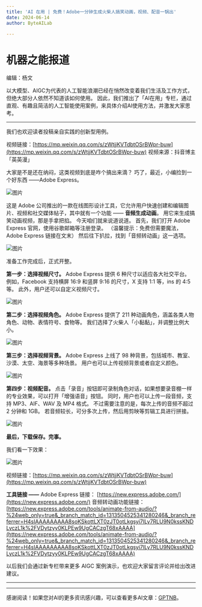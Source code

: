 ```yaml
---
title: 'AI 在用 | 免费！Adobe一分钟生成火柴人搞笑动画，视频、配音一锅出'
date: 2024-06-14
author: ByteAILab

---
```


# 机器之能报道

编辑：杨文

以大模型、AIGC为代表的人工智能浪潮已经在悄然改变着我们生活及工作方式，但绝大部分人依然不知道该如何使用。
因此，我们推出了「AI在用」专栏，通过直观、有趣且简洁的人工智能使用案例，来具体介绍AI使用方法，并激发大家思考。

---
   
我们也欢迎读者投稿亲自实践的创新型用例。

视频链接：[https://mp.weixin.qq.com/s/zWtjjKVTdbtOSrBWpr-buw](https://mp.weixin.qq.com/s/zWtjjKVTdbtOSrBWpr-buw)
视频来源：抖音博主「英英漫」

大家是不是还在纳闷，这类视频到底是咋个搞出来滴？
巧了，最近，小编捡到一个好东西 ——Adobe Express。

![图片](https://mmbiz.qpic.cn/sz_mmbiz_png/DT8udUick9sLIhcicFNsGIX7dM7WMFAapKRJ0rqo5lwrqYpbZqUq7gCxWay7nrLuqFbJO180YoYZRH8s61xTspgQ/640?wx_fmt=png&from=appmsg)

这是 Adobe 公司推出的一款在线图形设计工具，它允许用户快速创建和编辑图片、视频和社交媒体帖子，其中就有一个功能 —— **音频生成动画**。
用它来生成搞笑动画视频，那是手拿把掐。
今天咱们就来说道说道。
首先，我们打开 Adobe Express 官网，使用谷歌邮箱等注册登录。
（温馨提示：免费但需要魔法，Adobe Express 链接在文末）
然后往下扒拉，找到「音频转动画」这一选项。

![图片](https://mmbiz.qpic.cn/sz_mmbiz_png/DT8udUick9sLIhcicFNsGIX7dM7WMFAapKP14kRskvic1tAlqK1mW3UdsTsjIPxuXS7M3Nog5XWAglEWLHPiaczicbA/640?wx_fmt=png&from=appmsg)

准备工作完成后，正式开整。

**第一步：选择视频尺寸。**
Adobe Express 提供 6 种尺寸以适应各大社交平台。
例如，Facebook 支持横屏 16:9 和竖屏 9:16 的尺寸，X 支持 1:1 等，ins 的 4:5 等。
此外，用户还可以自定义视频尺寸。

![图片](https://mmbiz.qpic.cn/sz_mmbiz_png/DT8udUick9sLIhcicFNsGIX7dM7WMFAapKDnQeSjfakxzAYd1YUoaeWOvr7ZQCb7vzdgw9S0pOOVPIBsqOPYWiakQ/640?wx_fmt=png&from=appmsg)

**第二步：选择视频角色。**
Adobe Express 提供了 211 种动画角色，涵盖各类人物角色、动物、表情符号、食物等。
我们选择了火柴人「小黏黏」，并调整比例大小。

![图片](https://mmbiz.qpic.cn/sz_mmbiz_png/DT8udUick9sLIhcicFNsGIX7dM7WMFAapKibBdZCLG2FLFlpI1urgic2exibfMybd0PO3L2xe1bwR1HaX46GF4Ogkbw/640?wx_fmt=png&from=appmsg)

**第三步：选择视频背景。**
Adobe Express 上线了 98 种背景，包括城市、教室、沙漠、太空、海景等多种场景。
用户也可以上传视频背景或者自定义颜色。

![图片](https://mmbiz.qpic.cn/sz_mmbiz_png/DT8udUick9sLIhcicFNsGIX7dM7WMFAapK3U4M75BEibUQq0O26O3KrPsx4dYoiccLwZr3HAxJIMEVA3wMXqdNTic4w/640?wx_fmt=png&from=appmsg)

**第四步：视频配音。**
点击「录音」按钮即可录制角色对话，如果想要录音棚一样的专业效果，可以打开「增强语音」按钮。
同时，用户也可以上传一段音频，支持 MP3、AIF、WAV 及 MP4 格式。
不过需要注意的是，每次上传的音频不超过 2 分钟和 1GB。
若音频较长，可分多次上传，然后用剪映等剪辑工具进行拼接。

![图片](https://mmbiz.qpic.cn/sz_mmbiz_png/DT8udUick9sLIhcicFNsGIX7dM7WMFAapKBOibJcWbrqswn4nqLEvM4Wd5dsU1lmpGfMtPFl85u3vWFVuK130F3qw/640?wx_fmt=png&from=appmsg)

**最后，下载保存。完事。**

我们看一下效果：

![图片](https://image.jiqizhixin.com/uploads/editor/1d9f0b5a-d7db-4b66-9465-20ab831efe7c/1718186224201.png)

视频链接：[https://mp.weixin.qq.com/s/zWtjjKVTdbtOSrBWpr-buw](https://mp.weixin.qq.com/s/zWtjjKVTdbtOSrBWpr-buw)

**工具链接 ——**
Adobe Express 链接： [https://new.express.adobe.com/](https://new.express.adobe.com/)
音频转动画功能链接： [https://new.express.adobe.com/tools/animate-from-audio/?%24web_only=true&_branch_match_id=1313504525341280246&_branch_referrer=H4sIAAAAAAAAA8soKSkottLXT0zJT0otLkgsyi7ILy7RLU9N0kssKNDLyczL1k%2FVDytzyy0KLPEw9UgCACzgT68xAAAA](https://new.express.adobe.com/tools/animate-from-audio/?%24web_only=true&_branch_match_id=1313504525341280246&_branch_referrer=H4sIAAAAAAAAA8soKSkottLXT0zJT0otLkgsyi7ILy7RLU9N0kssKNDLyczL1k%2FVDytzyy0KLPEw9UgCACzgT68xAAAA)

以后我们会通过新专栏带来更多 AIGC 案例演示，也欢迎大家留言评论并给出改进建议。

---
---
感谢阅读！如果您对AI的更多资讯感兴趣，可以查看更多AI文章：[GPTNB](https://gptnb.com)。